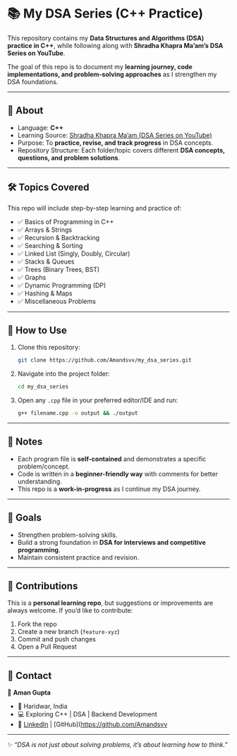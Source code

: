 # 📚 My DSA Series (C++ Practice)

This repository contains my **Data Structures and Algorithms (DSA) practice in C++**, while following along with **Shradha Khapra Ma’am’s DSA Series on YouTube**.

The goal of this repo is to document my **learning journey, code implementations, and problem-solving approaches** as I strengthen my DSA foundations.

---

## 📌 About

* Language: **C++**
* Learning Source: [Shradha Khapra Ma’am (DSA Series on YouTube)](https://www.youtube.com/@ApnaCollegeOfficial)
* Purpose: To **practice, revise, and track progress** in DSA concepts.
* Repository Structure: Each folder/topic covers different **DSA concepts, questions, and problem solutions**.

---

## 🛠 Topics Covered

This repo will include step-by-step learning and practice of:

* ✅ Basics of Programming in C++
* ✅ Arrays & Strings
* ✅ Recursion & Backtracking
* ✅ Searching & Sorting
* ✅ Linked List (Singly, Doubly, Circular)
* ✅ Stacks & Queues
* ✅ Trees (Binary Trees, BST)
* ✅ Graphs
* ✅ Dynamic Programming (DP)
* ✅ Hashing & Maps
* ✅ Miscellaneous Problems

---

## 🚀 How to Use

1. Clone this repository:

   ```bash
   git clone https://github.com/Amandsvv/my_dsa_series.git
   ```
2. Navigate into the project folder:

   ```bash
   cd my_dsa_series
   ```
3. Open any `.cpp` file in your preferred editor/IDE and run:

   ```bash
   g++ filename.cpp -o output && ./output
   ```

---

## 📝 Notes

* Each program file is **self-contained** and demonstrates a specific problem/concept.
* Code is written in a **beginner-friendly way** with comments for better understanding.
* This repo is a **work-in-progress** as I continue my DSA journey.

---

## 🎯 Goals

* Strengthen problem-solving skills.
* Build a strong foundation in **DSA for interviews and competitive programming**.
* Maintain consistent practice and revision.

---

## 🤝 Contributions

This is a **personal learning repo**, but suggestions or improvements are always welcome.
If you’d like to contribute:

1. Fork the repo
2. Create a new branch (`feature-xyz`)
3. Commit and push changes
4. Open a Pull Request

---

## 📧 Contact

👤 **Aman Gupta**

* 📍 Haridwar, India
* 💻 Exploring C++ | DSA | Backend Development
* 🔗 [LinkedIn](www.linkedin.com/in/aman-kumar-682177255) | [GitHub](https://github.com/Amandsvv

---

✨ *“DSA is not just about solving problems, it’s about learning how to think.”*
